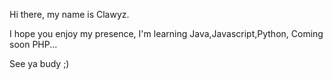 Hi there, my name is Clawyz.

I hope you enjoy my presence, I'm learning Java,Javascript,Python, Coming soon PHP...

See ya budy ;)

<!---
Clawyz/Clawyz is a ✨ special ✨ repository because its `README.md` (this file) appears on your GitHub profile.
You can click the Preview link to take a look at your changes.
--->

